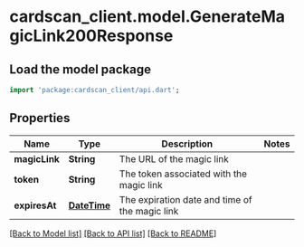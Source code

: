 # cardscan_client.model.GenerateMagicLink200Response

## Load the model package
```dart
import 'package:cardscan_client/api.dart';
```

## Properties
Name | Type | Description | Notes
------------ | ------------- | ------------- | -------------
**magicLink** | **String** | The URL of the magic link | 
**token** | **String** | The token associated with the magic link | 
**expiresAt** | [**DateTime**](DateTime.md) | The expiration date and time of the magic link | 

[[Back to Model list]](../README.md#documentation-for-models) [[Back to API list]](../README.md#documentation-for-api-endpoints) [[Back to README]](../README.md)


